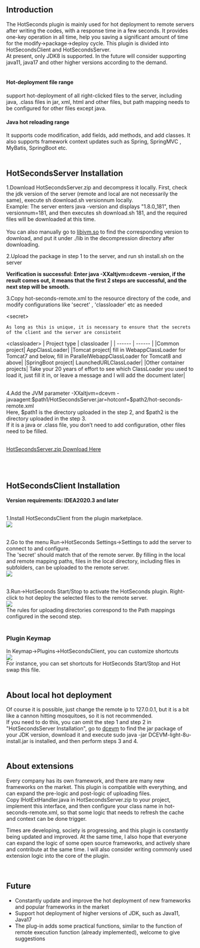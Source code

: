 ## Introduction
The HotSeconds plugin is mainly used for hot deployment to remote servers after writing the codes, with a response time in a few seconds. It provides one-key operation in all time, help you saving a significant amount of time for the modify->package->deploy cycle. This plugin is divided into HotSecondsClient and HotSecondsServer.<br>
At present, only JDK8 is supported.  In the future will consider supporting java11, java17 and other higher versions according to the demand.<br><br>

#### Hot-deployment file range
support hot-deployment of all right-clicked files to the server, including java, .class files in jar, xml, html and other files, but path mapping needs to be configured for other files except java.
#### Java hot reloading range
It supports code modification, add fields, add methods, and add classes. It also supports framework context updates such as Spring, SpringMVC , MyBatis, SpringBoot etc.
<br><br>

## HotSecondsServer Installation
1.Download HotSecondsServer.zip and decompress it locally. First, check the jdk version of the server (remote and local are not necessarily the same), execute sh download.sh versionnum locally.<br>
Example: The server enters java -version and displays "1.8.0_181", then versionnum=181, and then executes sh download.sh 181, and the required files will be downloaded at this time. <br><br>
You can also manually go to [libjvm.so](https://github.com/thanple/HotSecondsIDEA/blob/master/install/download_dcevm.md) to find the corresponding version to download, and put it under ./lib in the decompression directory after downloading.

2.Upload the package in step 1 to the server, and run sh install.sh on the server <br>

**Verification is successful: Enter java -XXaltjvm=dcevm -version, if the result comes out, it means that the first 2 steps are successful, and the next step will be smooth.**


3.Copy hot-seconds-remote.xml to the resource directory of the code, and modify configurations like 'secret' , 'classloader' etc as needed<br>

&lt;secret&gt;
```
As long as this is unique, it is necessary to ensure that the secrets of the client and the server are consistent
```

&lt;classloader&gt;
| Project type | classloader |
| ------ | ------ |
|Common project| AppClassLoader|
|Tomcat project| fill in WebappClassLoader for Tomcat7 and below, fill in ParallelWebappClassLoader for Tomcat8 and above|
|SpringBoot project| LaunchedURLClassLoader|
|Other container projects| Take your 20 years of effort to see which ClassLoader you used to load it, just fill it in, or leave a message and I will add the document later|

<br>
4.Add the JVM parameter -XXaltjvm=dcevm -javaagent:$path1/HotSecondsServer.jar=hotconf=$path2/hot-seconds-remote.xml<br>
Here, $path1 is the directory uploaded in the step 2, and $path2 is the directory uploaded in the step 3.<br>
If it is a java or .class file, you don’t need to add configuration, other files need to be filled.<br><br>


[HotSecondsServer.zip Download Here](https://github.com/thanple/HotSecondsIDEA/releases/tag/HotSecondsServer)

<br><br>

## HotSecondsClient Installation

**Version requirements: IDEA2020.3 and later**<br><br>

1.Install HotSecondsClient from the plugin marketplace.<br>
![](https://github.com/thanple/HotSecondsIDEA/blob/master/img/pluginmarketplace.png)
<br><br>

2.Go to the menu Run->HotSeconds Settings->Settings to add the server to connect to and configure.<br>
The 'secret' should match that of the remote server. By filling in the local and remote mapping paths, files in the local directory, including files in subfolders, can be uploaded to the remote server.<br>
![](https://github.com/thanple/HotSecondsIDEA/blob/master/img/hotseconds-setting.png)
<br><br>

3.Run->HotSeconds Start/Stop to activate the HotSeconds plugin. Right-click to hot deploy the selected files to the remote server.<br>
![](https://github.com/thanple/HotSecondsIDEA/blob/master/img/use.png)
<br>The rules for uploading directories correspond to the Path mappings configured in the second step.<br><br>

### Plugin Keymap
In Keymap->Plugins->HotSecondsClient, you can customize shortcuts<br>
![](https://github.com/thanple/HotSecondsIDEA/blob/master/img/keymap.png)
<br>For instance, you can set shortcuts for HotSeconds Start/Stop and Hot swap this file.
<br><br>

## About local hot deployment
Of course it is possible, just change the remote ip to 127.0.0.1, but it is a bit like a cannon hitting mosquitoes, so it is not recommended.<br>
If you need to do this, you can omit the step 1 and step 2 in "HotSecondsServer Installation", go to [dcevm](https://github.com/dcevm/dcevm/releases) to find the jar package of your JDK version, download it and execute sudo java -jar DCEVM-light-8u-install.jar is installed, and then perform steps 3 and 4.
<br><br>

## About extensions
Every company has its own framework, and there are many new frameworks on the market. This plugin is compatible with everything, and can expand the pre-logic and post-logic of uploading files. <br>
Copy IHotExtHandler.java in HotSecondsServer.zip to your project, implement this interface, and then configure your class name in hot-seconds-remote.xml, so that some logic that needs to refresh the cache and context can be done trigger.<br>

Times are developing, society is progressing, and this plugin is constantly being updated and improved. At the same time, I also hope that everyone can expand the logic of some open source frameworks, and actively share and contribute at the same time. I will also consider writing commonly used extension logic into the core of the plugin. 

<br>

## Future
+ Constantly update and improve the hot deployment of new frameworks and popular frameworks in the market
+ Support hot deployment of higher versions of JDK, such as Java11, Java17
+ The plug-in adds some practical functions, similar to the function of remote execution function (already implemented), welcome to give suggestions



